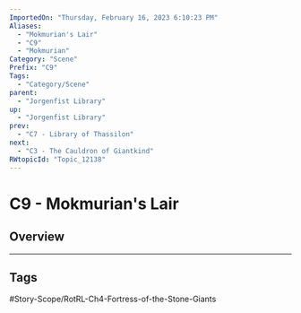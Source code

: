 ```yaml
---
ImportedOn: "Thursday, February 16, 2023 6:10:23 PM"
Aliases:
  - "Mokmurian's Lair"
  - "C9"
  - "Mokmurian"
Category: "Scene"
Prefix: "C9"
Tags:
  - "Category/Scene"
parent:
  - "Jorgenfist Library"
up:
  - "Jorgenfist Library"
prev:
  - "C7 - Library of Thassilon"
next:
  - "C3 - The Cauldron of Giantkind"
RWtopicId: "Topic_12138"
---
```

# C9 - Mokmurian's Lair
## Overview

---
## Tags
#Story-Scope/RotRL-Ch4-Fortress-of-the-Stone-Giants

